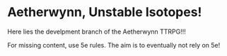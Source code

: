 # Aetherwynn, Unstable Isotopes!

Here lies the develpment branch of the Aetherwynn TTRPG!!!

For missing content, use 5e rules. The aim is to eventually not rely on 5e!
